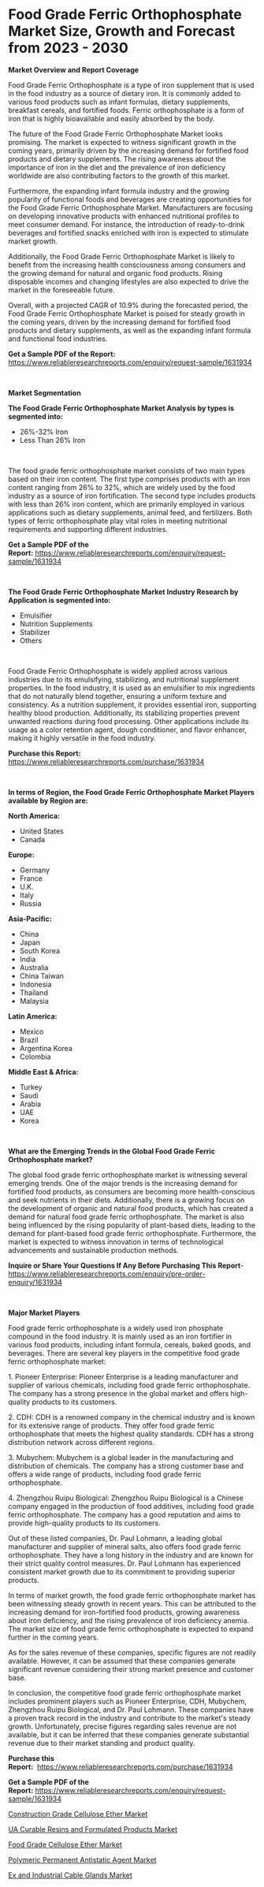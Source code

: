 <p><h1>Food Grade Ferric Orthophosphate Market Size, Growth and Forecast from 2023 - 2030</h1></p><p><strong>Market Overview and Report Coverage</strong></p>
<p><p>Food Grade Ferric Orthophosphate is a type of iron supplement that is used in the food industry as a source of dietary iron. It is commonly added to various food products such as infant formulas, dietary supplements, breakfast cereals, and fortified foods. Ferric orthophosphate is a form of iron that is highly bioavailable and easily absorbed by the body.</p><p>The future of the Food Grade Ferric Orthophosphate Market looks promising. The market is expected to witness significant growth in the coming years, primarily driven by the increasing demand for fortified food products and dietary supplements. The rising awareness about the importance of iron in the diet and the prevalence of iron deficiency worldwide are also contributing factors to the growth of this market.</p><p>Furthermore, the expanding infant formula industry and the growing popularity of functional foods and beverages are creating opportunities for the Food Grade Ferric Orthophosphate Market. Manufacturers are focusing on developing innovative products with enhanced nutritional profiles to meet consumer demand. For instance, the introduction of ready-to-drink beverages and fortified snacks enriched with iron is expected to stimulate market growth.</p><p>Additionally, the Food Grade Ferric Orthophosphate Market is likely to benefit from the increasing health consciousness among consumers and the growing demand for natural and organic food products. Rising disposable incomes and changing lifestyles are also expected to drive the market in the foreseeable future.</p><p>Overall, with a projected CAGR of 10.9% during the forecasted period, the Food Grade Ferric Orthophosphate Market is poised for steady growth in the coming years, driven by the increasing demand for fortified food products and dietary supplements, as well as the expanding infant formula and functional food industries.</p></p>
<p><strong>Get a Sample PDF of the Report:</strong> <a href="https://www.reliableresearchreports.com/enquiry/request-sample/1631934">https://www.reliableresearchreports.com/enquiry/request-sample/1631934</a></p>
<p>&nbsp;</p>
<p><strong>Market Segmentation</strong></p>
<p><strong>The Food Grade Ferric Orthophosphate Market Analysis by types is segmented into:</strong></p>
<p><ul><li>26%-32% Iron</li><li>Less Than 26% Iron</li></ul></p>
<p>&nbsp;</p>
<p><p>The food grade ferric orthophosphate market consists of two main types based on their iron content. The first type comprises products with an iron content ranging from 26% to 32%, which are widely used by the food industry as a source of iron fortification. The second type includes products with less than 26% iron content, which are primarily employed in various applications such as dietary supplements, animal feed, and fertilizers. Both types of ferric orthophosphate play vital roles in meeting nutritional requirements and supporting different industries.</p></p>
<p><strong>Get a Sample PDF of the Report:</strong>&nbsp;<a href="https://www.reliableresearchreports.com/enquiry/request-sample/1631934">https://www.reliableresearchreports.com/enquiry/request-sample/1631934</a></p>
<p>&nbsp;</p>
<p><strong>The Food Grade Ferric Orthophosphate Market Industry Research by Application is segmented into:</strong></p>
<p><ul><li>Emulsifier</li><li>Nutrition Supplements</li><li>Stabilizer</li><li>Others</li></ul></p>
<p>&nbsp;</p>
<p><p>Food Grade Ferric Orthophosphate is widely applied across various industries due to its emulsifying, stabilizing, and nutritional supplement properties. In the food industry, it is used as an emulsifier to mix ingredients that do not naturally blend together, ensuring a uniform texture and consistency. As a nutrition supplement, it provides essential iron, supporting healthy blood production. Additionally, its stabilizing properties prevent unwanted reactions during food processing. Other applications include its usage as a color retention agent, dough conditioner, and flavor enhancer, making it highly versatile in the food industry.</p></p>
<p><strong>Purchase this Report:</strong>&nbsp; <a href="https://www.reliableresearchreports.com/purchase/1631934">https://www.reliableresearchreports.com/purchase/1631934</a></p>
<p>&nbsp;</p>
<p><strong>In terms of Region, the Food Grade Ferric Orthophosphate Market Players available by Region are:</strong></p>
<p>
    <p> <strong> North America: </strong>
        <ul>
            <li>United States</li>
            <li>Canada</li>
        </ul>
        </p> 
    <p> <strong> Europe: </strong>
        <ul>
            <li>Germany</li>
            <li>France</li>
            <li>U.K.</li>
            <li>Italy</li>
            <li>Russia</li>
        </ul>
        </p> 
    <p> <strong> Asia-Pacific: </strong>
        <ul>
            <li>China</li>
            <li>Japan</li>
            <li>South Korea</li>
            <li>India</li>
            <li>Australia</li>
            <li>China Taiwan</li>
            <li>Indonesia</li>
            <li>Thailand</li>
            <li>Malaysia</li>
        </ul>
        </p> 
    <p> <strong> Latin America: </strong>
        <ul>
            <li>Mexico</li>
            <li>Brazil</li>
            <li>Argentina Korea</li>
            <li>Colombia</li>
        </ul>
        </p> 
    <p> <strong> Middle East & Africa: </strong>
        <ul>
            <li>Turkey</li>
            <li>Saudi</li>
            <li>Arabia</li>
            <li>UAE</li>
            <li>Korea</li>
        </ul>
    </p>
    </p>
<p>&nbsp;</p>
<p><strong>What are the Emerging Trends in the Global Food Grade Ferric Orthophosphate market?</strong></p>
<p><p>The global food grade ferric orthophosphate market is witnessing several emerging trends. One of the major trends is the increasing demand for fortified food products, as consumers are becoming more health-conscious and seek nutrients in their diets. Additionally, there is a growing focus on the development of organic and natural food products, which has created a demand for natural food grade ferric orthophosphate. The market is also being influenced by the rising popularity of plant-based diets, leading to the demand for plant-based food grade ferric orthophosphate. Furthermore, the market is expected to witness innovation in terms of technological advancements and sustainable production methods.</p></p>
<p><strong>Inquire or Share Your Questions If Any Before Purchasing This Report</strong>- <a href="https://www.reliableresearchreports.com/enquiry/pre-order-enquiry/1631934">https://www.reliableresearchreports.com/enquiry/pre-order-enquiry/1631934</a></p>
<p>&nbsp;</p>
<p><strong>Major Market Players</strong></p>
<p><p>Food grade ferric orthophosphate is a widely used iron phosphate compound in the food industry. It is mainly used as an iron fortifier in various food products, including infant formula, cereals, baked goods, and beverages. There are several key players in the competitive food grade ferric orthophosphate market:</p><p>1. Pioneer Enterprise: Pioneer Enterprise is a leading manufacturer and supplier of various chemicals, including food grade ferric orthophosphate. The company has a strong presence in the global market and offers high-quality products to its customers.</p><p>2. CDH: CDH is a renowned company in the chemical industry and is known for its extensive range of products. They offer food grade ferric orthophosphate that meets the highest quality standards. CDH has a strong distribution network across different regions.</p><p>3. Mubychem: Mubychem is a global leader in the manufacturing and distribution of chemicals. The company has a strong customer base and offers a wide range of products, including food grade ferric orthophosphate.</p><p>4. Zhengzhou Ruipu Biological: Zhengzhou Ruipu Biological is a Chinese company engaged in the production of food additives, including food grade ferric orthophosphate. The company has a good reputation and aims to provide high-quality products to its customers.</p><p>Out of these listed companies, Dr. Paul Lohmann, a leading global manufacturer and supplier of mineral salts, also offers food grade ferric orthophosphate. They have a long history in the industry and are known for their strict quality control measures. Dr. Paul Lohmann has experienced consistent market growth due to its commitment to providing superior products.</p><p>In terms of market growth, the food grade ferric orthophosphate market has been witnessing steady growth in recent years. This can be attributed to the increasing demand for iron-fortified food products, growing awareness about iron deficiency, and the rising prevalence of iron deficiency anemia. The market size of food grade ferric orthophosphate is expected to expand further in the coming years.</p><p>As for the sales revenue of these companies, specific figures are not readily available. However, it can be assumed that these companies generate significant revenue considering their strong market presence and customer base.</p><p>In conclusion, the competitive food grade ferric orthophosphate market includes prominent players such as Pioneer Enterprise, CDH, Mubychem, Zhengzhou Ruipu Biological, and Dr. Paul Lohmann. These companies have a proven track record in the industry and contribute to the market's steady growth. Unfortunately, precise figures regarding sales revenue are not available, but it can be inferred that these companies generate substantial revenue due to their market standing and product quality.</p></p>
<p><strong>Purchase this Report:</strong>&nbsp;&nbsp;<a href="https://www.reliableresearchreports.com/purchase/1631934">https://www.reliableresearchreports.com/purchase/1631934</a></p>
<p></p>
<p><strong>Get a Sample PDF of the Report:</strong>&nbsp;<a href="https://www.reliableresearchreports.com/enquiry/request-sample/1631934">https://www.reliableresearchreports.com/enquiry/request-sample/1631934</a></p>
<p><p><a href="https://medium.com/@trystanward/construction-grade-cellulose-ether-market-focuses-on-market-share-size-and-projected-forecast-till-f58be76ce990">Construction Grade Cellulose Ether Market</a></p><p><a href="https://medium.com/@sandyabbott2023/ua-curable-resins-and-formulated-products-market-trends-and-market-analysis-forecasted-for-period-01efa07f6ec7">UA Curable Resins and Formulated Products Market</a></p><p><a href="https://medium.com/@larrycrooks1923/food-grade-cellulose-ether-market-analysis-and-sze-forecasted-for-period-from-2023-to-2030-8464e7e55926">Food Grade Cellulose Ether Market</a></p><p><a href="https://medium.com/@isaiasmarks/polymeric-permanent-antistatic-agent-market-analysis-its-cagr-market-segmentation-and-global-ceca46b4948c">Polymeric Permanent Antistatic Agent Market</a></p><p><a href="https://medium.com/@cameronhuel/ex-and-industrial-cable-glands-market-competitive-analysis-market-trends-and-forecast-to-2030-002f3ccd7bec">Ex and Industrial Cable Glands Market</a></p></p>